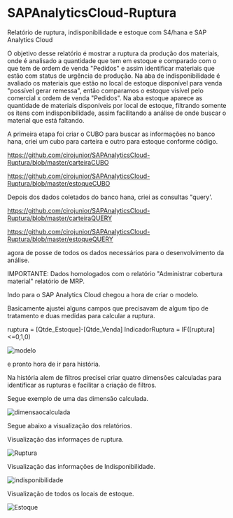 # SAPAnalyticsCloud-Ruptura
Relatório de ruptura, indisponibilidade e estoque com S4/hana e SAP Analytics Cloud

O objetivo desse relatório é mostrar a ruptura da produção dos materiais, onde é analisado a quantidade que tem em estoque e comparado com o que tem de ordem de venda "Pedidos" e assim identificar materiais que estão com status de urgência de produção.
Na aba de indisponibilidade é avaliado os materiais que estão no local de estoque disponível para venda "possível gerar remessa", então comparamos o estoque visível pelo comercial x ordem de venda "Pedidos".
Na aba estoque aparece as quantidade de materiais disponíveis por local de estoque, filtrando somente os itens com indisponibilidade, assim facilitando a análise de onde buscar o material que está faltando.

A primeira etapa foi criar o CUBO para buscar as informações no banco hana, criei um cubo para carteira e outro para estoque conforme código.

https://github.com/cirojunior/SAPAnalyticsCloud-Ruptura/blob/master/carteiraCUBO

https://github.com/cirojunior/SAPAnalyticsCloud-Ruptura/blob/master/estoqueCUBO

Depois dos dados coletados do banco hana, criei as consultas "query'.

https://github.com/cirojunior/SAPAnalyticsCloud-Ruptura/blob/master/carteiraQUERY

https://github.com/cirojunior/SAPAnalyticsCloud-Ruptura/blob/master/estoqueQUERY

agora de posse de todos os dados necessários para o desenvolvimento da análise.

IMPORTANTE: Dados homologados com o relatório "Administrar cobertura material" relatório de MRP.

Indo para o SAP Analytics Cloud chegou a hora de criar o modelo.

Basicamente ajustei alguns campos que precisavam de algum tipo de tratamento e duas medidas para calcular a ruptura.

ruptura = [Qtde_Estoque]-[Qtde_Venda]
IndicadorRuptura = IF([ruptura]<=0,1,0)

![modelo](https://user-images.githubusercontent.com/2106357/67517063-2348e900-f678-11e9-8ff5-e619d1e6400d.png)

e pronto hora de ir para história.

Na história alem de filtros precisei criar quatro dimensões calculadas para identificar as rupturas e facilitar a criação de filtros.

Segue exemplo de uma das dimensão calculada.

![dimensaocalculada](https://user-images.githubusercontent.com/2106357/67517545-34dec080-f679-11e9-8a82-3b9983a8cdbb.png)

Segue abaixo a visualização dos relatórios.

Visualização das informaçes de ruptura.

![Ruptura](https://user-images.githubusercontent.com/2106357/67513731-d235f680-f671-11e9-813f-425f45f51846.png)

Visualização das informações de Indisponibilidade.

![indisponibilidade](https://user-images.githubusercontent.com/2106357/67513753-e1b53f80-f671-11e9-8b70-779612e3a219.png)

Visualização de todos os locais de estoque.

![Estoque](https://user-images.githubusercontent.com/2106357/67513770-eb3ea780-f671-11e9-9b34-db4b433a21df.png)
